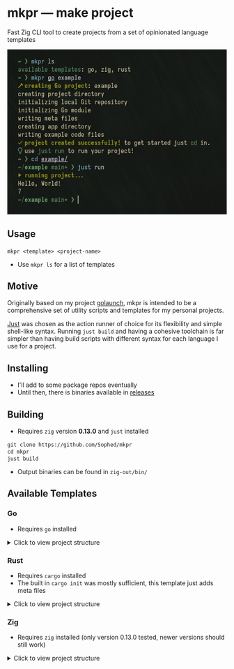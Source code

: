 # mkpr — make project
Fast Zig CLI tool to create projects from a set of opinionated language templates

![CLI tool showcase](demo.png)

## Usage
`mkpr <template> <project-name>`
- Use `mkpr ls` for a list of templates

## Motive
Originally based on my project [golaunch](https://github.com/Sophed/golaunch), mkpr is intended to be a comprehensive set of utility scripts and templates for my personal projects.

[Just](https://github.com/casey/just) was chosen as the action runner of choice for its flexibility and simple shell-like syntax. Running `just build` and having a cohesive toolchain is far simpler than having build scripts with different syntax for each language I use for a project.

## Installing
- I'll add to some package repos eventually
- Until then, there is binaries available in [releases](https://github.com/Sophed/mkpr/releases)

## Building
- Requires `zig` version **0.13.0** and `just` installed
```
git clone https://github.com/Sophed/mkpr
cd mkpr
just build
```
- Output binaries can be found in `zig-out/bin/`

## Available Templates
### Go
- Requires `go` installed
<details>
  <summary>Click to view project structure</summary>

  ```
    example
    ├─ app
    │  ├─ main.go
    │  └─ main_test.go
    ├─ build
    │  └─ bin <- output binary
    ├─ go.mod
    ├─ justfile <- build/run/test scripts
    ├─ LICENSE <- auto generated MIT license from username/current year
    └─ README.md <- auto generated with project name
  ```
</details>

### Rust
- Requires `cargo` installed
- The built in `cargo init` was mostly sufficient, this template just adds meta files
<details>
  <summary>Click to view project structure</summary>

  ```
    example
    ├── Cargo.lock
    ├── Cargo.toml
    ├── justfile <- build/run/test scripts
    ├── LICENSE <- auto generated MIT license from username/current year
    ├── README.md <- auto generated with project name
    ├── src
    │   └── main.rs
    ├── target
    │   └── ...
    └── tests
        └── example_test.rs
  ```
</details>

### Zig
- Requires `zig` installed (only version 0.13.0 tested, newer versions should still work)
<details>
  <summary>Click to view project structure</summary>

  ```
    example
    ├── build.zig
    ├── build.zig.zon
    ├── justfile <- build/run scripts
    ├── LICENSE <- auto generated MIT license from username/current year
    ├── README.md <- auto generated with project name
    └── src
        └── main.zig
  ```
</details>
